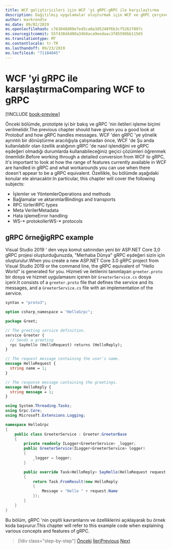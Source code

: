 ```yaml
---
title: WCF geliştiricileri için WCF 'yi gRPC-gRPC ile karşılaştırma
description: Dağıtılmış uygulamalar oluşturmak için WCF ve gRPC çerçeveleri karşılaştırması.
author: markrendle
ms.date: 09/02/2019
ms.openlocfilehash: c763048d09e7ed5ca0a3d5240f6b3cf5262f897c
ms.sourcegitcommit: 55f438d4d00a34b9aca9eedaac3f85590bb11565
ms.translationtype: MT
ms.contentlocale: tr-TR
ms.lasthandoff: 09/23/2019
ms.locfileid: "71184045"
---
```

# <a name="comparing-wcf-to-grpc"></a><span data-ttu-id="088d4-103">WCF 'yi gRPC ile karşılaştırma</span><span class="sxs-lookup"><span data-stu-id="088d4-103">Comparing WCF to gRPC</span></span>

[!INCLUDE [book-preview](../../../includes/book-preview.md)]

<span data-ttu-id="088d4-104">Önceki bölümde, prototipte iyi bir bakış ve gRPC 'nin iletileri işleme biçimi verilmelidir.</span><span class="sxs-lookup"><span data-stu-id="088d4-104">The previous chapter should have given you a good look at Protobuf and how gRPC handles messages.</span></span> <span data-ttu-id="088d4-105">WCF 'den gRPC 'ye yönelik ayrıntılı bir dönüştürme aracılığıyla çalışmadan önce, WCF 'de Şu anda kullanılabilir olan özellik aralığının gRPC 'de nasıl işlendiğini ve gRPC eşdeğeri olmadığı durumlarda kullanabileceğiniz geçici çözümleri öğrenmek önemlidir.</span><span class="sxs-lookup"><span data-stu-id="088d4-105">Before working through a detailed conversion from WCF to gRPC, it's important to look at how the range of features currently available in WCF are handled in gRPC and what workarounds you can use when there doesn't appear to be a gRPC equivalent.</span></span> <span data-ttu-id="088d4-106">Özellikle, bu bölümde aşağıdaki konular ele alınacaktır:</span><span class="sxs-lookup"><span data-stu-id="088d4-106">In particular, this chapter will cover the following subjects:</span></span>

- <span data-ttu-id="088d4-107">İşlemler ve Yöntemler</span><span class="sxs-lookup"><span data-stu-id="088d4-107">Operations and methods</span></span>
- <span data-ttu-id="088d4-108">Bağlamalar ve aktarımlar</span><span class="sxs-lookup"><span data-stu-id="088d4-108">Bindings and transports</span></span>
- <span data-ttu-id="088d4-109">RPC türleri</span><span class="sxs-lookup"><span data-stu-id="088d4-109">RPC types</span></span>
- <span data-ttu-id="088d4-110">Meta Veriler</span><span class="sxs-lookup"><span data-stu-id="088d4-110">Metadata</span></span>
- <span data-ttu-id="088d4-111">Hata işleme</span><span class="sxs-lookup"><span data-stu-id="088d4-111">Error handling</span></span>
- <span data-ttu-id="088d4-112">WS-\* protokoller</span><span class="sxs-lookup"><span data-stu-id="088d4-112">WS-\* protocols</span></span>

## <a name="grpc-example"></a><span data-ttu-id="088d4-113">gRPC örneği</span><span class="sxs-lookup"><span data-stu-id="088d4-113">gRPC example</span></span>

<span data-ttu-id="088d4-114">Visual Studio 2019 ' den veya komut satırından yeni bir ASP.NET Core 3,0 gRPC projesi oluşturduğunuzda, "Merhaba Dünya" gRPC eşdeğeri sizin için oluşturulur.</span><span class="sxs-lookup"><span data-stu-id="088d4-114">When you create a new ASP.NET Core 3.0 gRPC project from Visual Studio 2019 or the command line, the gRPC equivalent of "Hello World" is generated for you.</span></span> <span data-ttu-id="088d4-115">Hizmeti ve iletilerini tanımlayan `greeter.proto` bir dosya ve hizmet uygulamasını içeren bir `GreeterService.cs` dosya içerir.</span><span class="sxs-lookup"><span data-stu-id="088d4-115">It consists of a `greeter.proto` file that defines the service and its messages, and a `GreeterService.cs` file with an implementation of the service.</span></span>

```protobuf
syntax = "proto3";

option csharp_namespace = "HelloGrpc";

package Greet;

// The greeting service definition.
service Greeter {
  // Sends a greeting
  rpc SayHello (HelloRequest) returns (HelloReply);
}

// The request message containing the user's name.
message HelloRequest {
  string name = 1;
}

// The response message containing the greetings.
message HelloReply {
  string message = 1;
}
```

```csharp
using System.Threading.Tasks;
using Grpc.Core;
using Microsoft.Extensions.Logging;

namespace HelloGrpc
{
    public class GreeterService : Greeter.GreeterBase
    {
        private readonly ILogger<GreeterService> _logger;
        public GreeterService(ILogger<GreeterService> logger)
        {
            _logger = logger;
        }

        public override Task<HelloReply> SayHello(HelloRequest request, ServerCallContext context)
        {
            return Task.FromResult(new HelloReply
            {
                Message = "Hello " + request.Name
            });
        }
    }
}
```

<span data-ttu-id="088d4-116">Bu bölüm, gRPC 'nin çeşitli kavramlarını ve özelliklerini açıklayarak bu örnek koda başvurur.</span><span class="sxs-lookup"><span data-stu-id="088d4-116">This chapter will refer to this example code when explaining various concepts and features of gRPC.</span></span>

>[!div class="step-by-step"]
><span data-ttu-id="088d4-117">[Önceki](protobuf-maps.md)
>[İleri](wcf-endpoints-grpc-methods.md)</span><span class="sxs-lookup"><span data-stu-id="088d4-117">[Previous](protobuf-maps.md)
[Next](wcf-endpoints-grpc-methods.md)</span></span>
